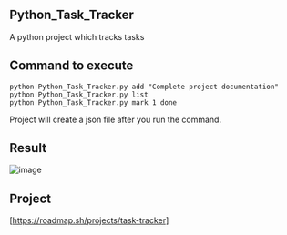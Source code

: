 ## Python_Task_Tracker
A python project which tracks tasks

## Command to execute
```
python Python_Task_Tracker.py add "Complete project documentation"
python Python_Task_Tracker.py list
python Python_Task_Tracker.py mark 1 done
```

Project will create a json file after you run the command.

## Result
![image](https://github.com/user-attachments/assets/2804da6f-6054-4c00-9b2f-6b1e0ebe093d)

## Project
[https://roadmap.sh/projects/task-tracker]
